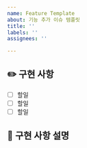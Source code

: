 ```yaml
---
name: Feature Template
about: 기능 추가 이슈 템플릿
title: ''
labels: ''
assignees: ''

---
```


## ✏️ 구현 사항
- [ ] 할일
- [ ] 할일
- [ ] 할일

## 📝 구현 사항 설명
<!-- 구현되어야 할 기능이나 수정되어야 할 이슈를 적어주세요 -->
